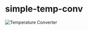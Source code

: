 # simple-temp-conv
![Temperature Converter](https://github.com/fahim-exe/simple-temp-conv/assets/69732264/e60d7f8a-c92c-4b23-baf6-031b3bcc7006)
